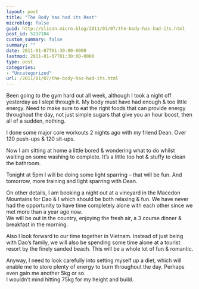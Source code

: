 ```yaml
---
layout: post
title: "The Body has had its Rest"
microblog: false
guid: http://slison.micro.blog/2011/01/07/the-body-has-had-its.html
post_id: 5237184
custom_summary: false
summary: ""
date: 2011-01-07T01:30:00-0000
lastmod: 2011-01-07T01:30:00-0000
type: post
categories:
- "Uncategorized"
url: /2011/01/07/the-body-has-had-its.html
---
```

<p>Been going to the gym hard out all week, although I took a night off yesterday as I slept through it. My body must have had enough &amp; too little energy. Need to make sure to eat the right foods that can provide energy throughout the day, not just simple sugars that give you an hour boost, then all of a sudden, nothing.</p>  <p>I done some major core workouts 2 nights ago with my friend Dean. Over 120 push-ups &amp; 120 sit-ups.</p>  <p>Now I am sitting at home a little bored &amp; wondering what to do whilst waiting on some washing to complete. It’s a little too hot &amp; stuffy to clean the bathroom.</p>  <p>Tonight at 5pm I will be doing some light sparring – that will be fun. And tomorrow, more training and light sparring with Dean.</p>  <p>On other details, I am booking a night out at a vineyard in the Macedon Mountains for Dao &amp; I which should be both relaxing &amp; fun. We have never had the opportunity to have time completely alone with each other since we met more than a year ago now.    <br>We will be out in the country, enjoying the fresh air, a 3 course dinner &amp; breakfast in the morning.</p>  <p>Also I look forward to our time together in Vietnam. Instead of just being with Dao’s family, we will also be spending some time alone at a tourist resort by the finely sanded beach. This will be a whole lot of fun &amp; romantic.</p>  <p>Anyway, I need to look carefully into setting myself up a diet, which will enable me to store plenty of energy to burn throughout the day. Perhaps even gain me another 5kg or so.   <br>I wouldn’t mind hitting 75kg for my height and build.</p>  <div class="blogger-post-footer"><img width="1" height="1" src="" alt=""></div>
